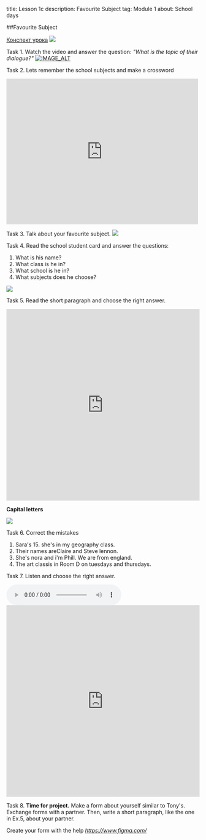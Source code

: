 ﻿title: Lesson 1c
description: Favourite Subject
tag: Module 1
about: School days

##Favourite Subject

[Конспект урока](https://docs.google.com/document/d/1ZjF0sQobxqHubwNLX4PQBvA56JUiwnj1/edit?usp=drive_link&ouid=110561658400519864745&rtpof=true&sd=true)
<img src="./images/pic16.jpg">

Task 1. Watch the video and answer the question:
*"What is the topic of their dialogue?"*
[![IMAGE_ALT](./images/pic_video1.jpg)](https://yandex.ru/video/preview/654788578160966502)

Task 2. Lets remember the school subjects and make a crossword
<iframe style="max-width:100%" src="https://wordwall.net/ru/embed/509e401a77784ae5a6b4f06d42d8dbb4?themeId=3&templateId=11&fontStackId=0" width="500" height="380" frameborder="0" allowfullscreen></iframe>

Task 3. Talk about your favourite subject.
<img src="./images/pic17.jpg">

Task 4. Read the school student card and answer the questions:
1. What is his name?
2. What class is he in?
3. What school is he in?
4. What subjects does he choose?
<img src="./images/pic18.jpg">

Task 5. Read the short paragraph and choose the right answer.
<iframe src="https://learningapps.org/watch?v=pdynnh17524" style="border:0px;width:100%;height:500px" allowfullscreen="true" webkitallowfullscreen="true" mozallowfullscreen="true"></iframe>

__Capital letters__

<img src="./images/pic19.jpg">

Task 6. Correct the mistakes
1. Sara's 15. she's in my geography class.
2. Their names areClaire and Steve lennon.
3. She's nora and i'm Phill. We are from england.
4. The art classis in Room D on tuesdays and thursdays.

Task 7. Listen and choose the right answer.

<audio src="./sounds/lesson 1c, task 7.mp3" controls>
Your browser does not support the audio tag.
</audio>

<iframe src="https://learningapps.org/watch?v=pv0ez72on24" style="border:0px;width:100%;height:500px" allowfullscreen="true" webkitallowfullscreen="true" mozallowfullscreen="true"></iframe>

Task 8. **Time for project.** Make a form about yourself similar to Tony's. Exchange forms with a partner. Then, write a short paragraph, like the one in Ex.5, about your partner.

Create your form with the help *https://www.figma.com/*
